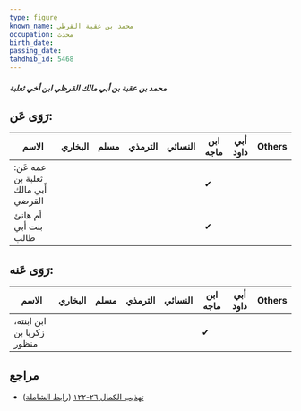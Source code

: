 ```yaml
---
type: figure
known_name: محمد بن عقبة القرظي
occupation: محدث
birth_date:
passing_date:
tahdhib_id: 5468
---
```

##### محمد بن عقبة بن أبي مالك القرظي ابن أخي ثعلبة

## رَوَى عَن:
| الاسم                              | البخاري | مسلم | الترمذي | النسائي | ابن ماجه | أبي داود | Others |
| ---------------------------------- | ------- | ---- | ------- | ------- | -------- | -------- | ------ |
| عمه عَن: ثعلبة بن أَبي مالك القرضي |         |      |         |         | ✔        |          |        |
| أم هانئ بنت أبي طالب               |         |      |         |         | ✔        |          |        |
## رَوَى عَنه:
| الاسم                     | البخاري | مسلم | الترمذي | النسائي | ابن ماجه | أبي داود | Others |
| ------------------------- | ------- | ---- | ------- | ------- | -------- | -------- | ------ |
| ابن ابنته، زكريا بن منظور |         |      |         |         | ✔        |          |        |
## مراجع
- [تهذيب الكمال ٢٦-١٢٢](obsidian://open?vault=Tahdhib-al-Kamal&file=Figures/٥٤٦٨-محمد%20بن%20عقبة%20بن%20أبي%20مالك%20القرظي%20ابن%20أخي%20ثعلبة) ([رابط الشاملة](https://shamela.ws/book/3722/13870))